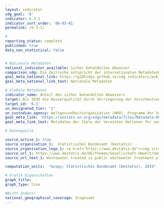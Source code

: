 ```yaml
---
layout: indicator
sdg_goal: '6'
indicator: 6.3.1
indicator_sort_order: '06-03-01'
permalink: /6-3-1/

#
reporting_status: complete
published: true
data_non_statistical: false


# Nationale Metadaten
national_indicator_available: Sicher behandeltes Abwasser
comparison_sdg: Die Zeitreihe entspricht der internationalen Metadatenbeschreibung.
goal_meta_national_link: https://g205sdgs.github.io/sdg-indicators/public/MetaDe/6.3.1.pdf
goal_meta_national_link_text: Nationale Metadaten

# Globale Metadaten
indicator_name: Anteil des sicher behandelten Abwassers
target: Bis 2030 die Wasserqualität durch Verringerung der Verschmutzung, Beendigung des Einbringens und Minimierung der Freisetzung gefährlicher Chemikalien und Stoffe, Halbierung des Anteils unbehandelten Abwassers und eine beträchtliche Steigerung der Wiederaufbereitung und gefahrlosen Wiederverwendung weltweit verbessern
target_id: '6.3'
un_designated_tier: '2'
un_custodian_agency: Weltgesundheitsorganisation (WHO), Programm der Vereinten Nationen für menschliche Siedlungen (UN-Habitat), Statistischen Division der UN (UNSD)
goal_meta_link: 'https://unstats.un.org/sdgs/metadata/files/Metadata-06-03-01.pdf'
goal_meta_link_text: Metadaten der Ziele der Vereinten Nationen für nachhaltige Entwicklung

# Datenquelle

source_active_1: true
source_organisation_1:  Statistisches Bundesamt (Destatis)
source_organisation_logo_1: <a href="https://www.destatis.de"><img src="https://g205sdgs.github.io/sdg-indicators/public/logos/destatis.png" alt="Logo Destatis" /></a>
source_url_1: https://www.destatis.de/DE/Themen/Gesellschaft-Umwelt/Umwelt/Wasserwirtschaft/_inhalt.html#sprg238684
source_url_text_1: Wastewater treated in public wastewater treatment plants<br>Wastewater treated in non-public wastewater treatment plants (Only available in German)

computation_units:  "&copy; Statistisches Bundesamt (Destatis), 2019"

# Grafik Eigenschaften
graph_title:
graph_type: line

#Nicht ändern!
national_geographical_coverage: Insgesamt
---
```

